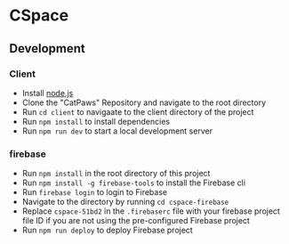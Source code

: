 # CSpace

## Development

### Client

- Install [node.js](https://nodejs.org/en/)
- Clone the "CatPaws" Repository and navigate to the root directory
- Run `cd client` to navigaate to the client directory of the project
- Run `npm install` to install dependencies
- Run `npm run dev` to start a local development server

### firebase

- Run `npm install` in the root directory of this project
- Run `npm install -g firebase-tools` to install the Firebase cli
- Run `firebase login` to login to Firebase
- Navigate to the directory by running `cd cspace-firebase`
- Replace `cspace-51bd2` in the `.firebaserc` file with your firebase project file ID if you are not using the pre-configured Firebase project
- Run `npm run deploy` to deploy Firebase project
